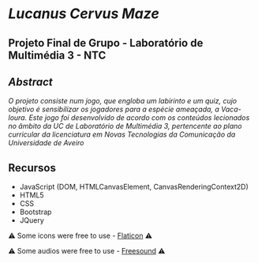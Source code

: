 # ***Lucanus Cervus Maze***

## **Projeto Final de Grupo - Laboratório de Multimédia 3 - NTC**

## ***Abstract***

*O projeto consiste num jogo, que engloba um labirinto e um quiz, cujo objetivo é sensibilizar os jogadores para a espécie ameaçada, a Vaca-loura. 
Este jogo foi desenvolvido de acordo com os conteúdos lecionados no âmbito da UC de Laboratório de Multimédia 3, pertencente ao plano curricular da licenciatura em Novas Tecnologias da Comunicação da Universidade de Aveiro*

## Recursos
* JavaScript (DOM, HTMLCanvasElement, CanvasRenderingContext2D)
* HTML5 
* CSS
* Bootstrap
* JQuery



:warning: Some icons were free to use - [Flaticon](https://flaticon.com) :warning:

:warning: Some audios were free to use - [Freesound](https://freesound.org) :warning:
